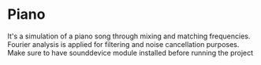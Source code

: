 # Piano
It's a simulation of a piano song through mixing and matching frequencies.
Fourier analysis is applied for filtering and noise cancellation purposes. 
Make sure to have sounddevice module installed before running the project
